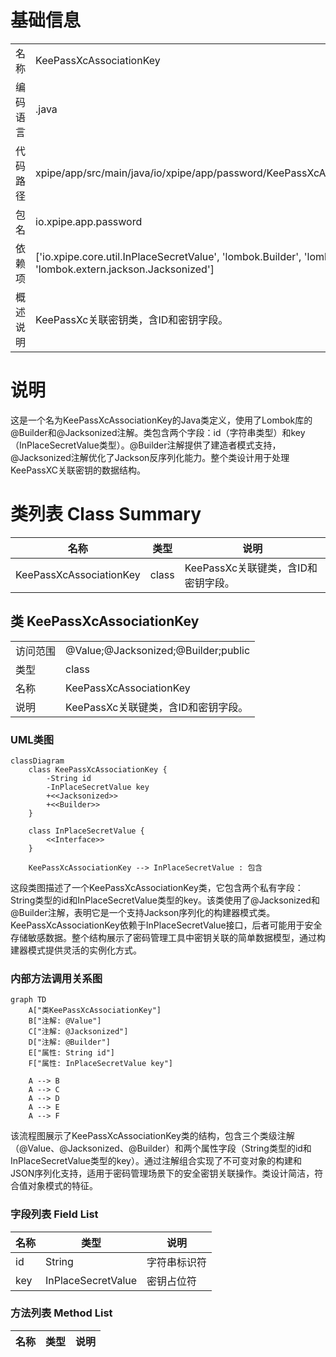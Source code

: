 # 基础信息

|      |      |
|------|------|
| 名称 | KeePassXcAssociationKey |
| 编码语言 | .java |
| 代码路径 | xpipe/app/src/main/java/io/xpipe/app/password/KeePassXcAssociationKey.java |
| 包名 | io.xpipe.app.password |
| 依赖项 | ['io.xpipe.core.util.InPlaceSecretValue', 'lombok.Builder', 'lombok.Value', 'lombok.extern.jackson.Jacksonized'] |
| 概述说明 | KeePassXc关联密钥类，含ID和密钥字段。 |

# 说明

这是一个名为KeePassXcAssociationKey的Java类定义，使用了Lombok库的@Builder和@Jacksonized注解。类包含两个字段：id（字符串类型）和key（InPlaceSecretValue类型）。@Builder注解提供了建造者模式支持，@Jacksonized注解优化了Jackson反序列化能力。整个类设计用于处理KeePassXC关联密钥的数据结构。

# 类列表 Class Summary

| 名称   | 类型  | 说明 |
|-------|------|-------------|
| KeePassXcAssociationKey | class | KeePassXc关联键类，含ID和密钥字段。 |



## 类 KeePassXcAssociationKey

|      |      |
|------|------|
| 访问范围 | @Value;@Jacksonized;@Builder;public |
| 类型 | class |
| 名称 | KeePassXcAssociationKey |
| 说明 | KeePassXc关联键类，含ID和密钥字段。 |


### UML类图

```mermaid
classDiagram
    class KeePassXcAssociationKey {
        -String id
        -InPlaceSecretValue key
        +<<Jacksonized>> 
        +<<Builder>> 
    }
    
    class InPlaceSecretValue {
        <<Interface>>
    }
    
    KeePassXcAssociationKey --> InPlaceSecretValue : 包含
```

这段类图描述了一个KeePassXcAssociationKey类，它包含两个私有字段：String类型的id和InPlaceSecretValue类型的key。该类使用了@Jacksonized和@Builder注解，表明它是一个支持Jackson序列化的构建器模式类。KeePassXcAssociationKey依赖于InPlaceSecretValue接口，后者可能用于安全存储敏感数据。整个结构展示了密码管理工具中密钥关联的简单数据模型，通过构建器模式提供灵活的实例化方式。


### 内部方法调用关系图

```mermaid
graph TD
    A["类KeePassXcAssociationKey"]
    B["注解: @Value"]
    C["注解: @Jacksonized"]
    D["注解: @Builder"]
    E["属性: String id"]
    F["属性: InPlaceSecretValue key"]

    A --> B
    A --> C
    A --> D
    A --> E
    A --> F
```

该流程图展示了KeePassXcAssociationKey类的结构，包含三个类级注解（@Value、@Jacksonized、@Builder）和两个属性字段（String类型的id和InPlaceSecretValue类型的key）。通过注解组合实现了不可变对象的构建和JSON序列化支持，适用于密码管理场景下的安全密钥关联操作。类设计简洁，符合值对象模式的特征。

### 字段列表 Field List

| 名称  | 类型  | 说明 |
|-------|-------|------|
| id | String | 字符串标识符 |
| key | InPlaceSecretValue | 密钥占位符 |

### 方法列表 Method List

| 名称  | 类型  | 说明 |
|-------|-------|------|




